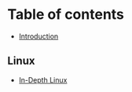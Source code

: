# Table of contents

* [Introduction](README.md)

## Linux

* [In-Depth Linux](linux/in-depth-linux.md)


